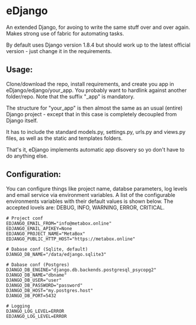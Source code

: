 # eDjango

An extended Django, for avoing to write the same stuff over and over again. Makes strong use of fabric for automating tasks.

By default uses Django version 1.8.4 but should work up to the latest official version - just change it in the requirements.


Usage:
------

Clone/download the repo, install requirements, and create you app in eDjango/edjango/your_app. You probably want to hardlink against another folder/repo. Note that the suffix "_app" is mandatory.


The structure for "your_app" is then almost the same as an usual (entire) Django project - except that in this case is completely decoupled from Django itself.


It has to include the standard models.py, settings.py, urls.py and views.py files, as well as the static and templates folders.

That's it, eDjango implements automatic app disovery so yo don't have to do anything else.


Configuration:
------

You can configure things like project name, databse parameters, log levels and email service via environment variables. A list of the configurable environments variables with their default values is shown below. The accepted lovels are: DEBUG, INFO, WARNING, ERROR, CRITICAL.


	# Project conf
    EDJANGO_EMAIL_FROM="info@metabox.online"
    EDJANGO_EMAIL_APIKEY=None
    EDJANGO_PROJECT_NAME="MetaBox"
    EDJANGO_PUBLIC_HTTP_HOST="https://metabox.online"

	# Dabase conf (Sqlite, default)
	DJANGO_DB_NAME="/data/edjango.sqlite3"

	# Dabase conf (Postgres)
	DJANGO_DB_ENGINE="django.db.backends.postgresql_psycopg2"
	DJANGO_DB_NAME="dbname"
	DJANGO_DB_USER="user"
	DJANGO_DB_PASSWORD="password"
	DJANGO_DB_HOST="my.postgres.host"
	DJANGO_DB_PORT=5432

	# Logging
	DJANGO_LOG_LEVEL=ERROR
	EDJANGO_LOG_LEVEL=ERROR
	

	





